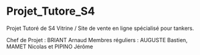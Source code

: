 # Projet_Tutore_S4

Projet Tutoré de S4
Vitrine / Site de vente en ligne spécialisé pour tankers.

Chef de Projet : BRIANT Arnaud
Membres réguliers : AUGUSTE Bastien, MAMET Nicolas et PIPINO Jérôme
